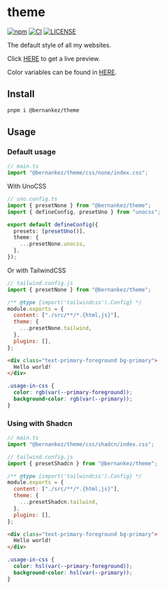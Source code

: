 # theme

[![npm](https://img.shields.io/npm/v/@bernankez/theme?color=red&label=npm)](https://www.npmjs.com/package/@bernankez/theme)
[![CI](https://github.com/Bernankez/theme/workflows/CI/badge.svg)](https://github.com/Bernankez/theme/actions)
[![LICENSE](https://shields.io/github/license/Bernankez/theme)](https://github.com/Bernankez/theme/blob/master/LICENSE)

The default style of all my websites.

Click [HERE](https://theme-generator.keke.cc/?template=N4IgbgpgTgzglgewHYgFwAYA0IkEMC2EaIA1hGQHQDGVI2ALgBYSFqhUIA2CsbIARriokA5lAQBXJABM%2BnOCMb1iAYgBiAVk2a6IabiglVAJgDsZ4wEEQAX2wAzHhDGSZchUtXpc377v2GqvbB-PbottgADlBw%2BAYAnu6KyqggKlQAjAAsAMxZWf4GRqkq-KZZ6FkZESDRsQlqTi5Ssqig8slBuPbduIWBJT1DfXYgMBAcMglJniUQOfPz-cVpOWvrNeOTAfGNUM7iLTMpaRmmZ2fLXcM1QlQQSCntHicqiws5VyXrG6N3D-Q9gdXK1np0ShdzqYvmlhj0avgJPQIKCQB1Zml3ktsAEViofmsEUiUUDmm42miXqpTDkaTSYSo4SNsPweNJoMdVBANBBTBB%2BAzubz%2BTU4EhHJyIRAAGz3ao4oqqDIyuWi8UIUmHclgjGM4L6hn6g2jGASGgQGAwSWnAAcPg0NoZGTt6AdmzN90tmpB1r1RsNRvsNQA7gYkGKRL7ggBOaOEhUDWH2WOE0ahqDhpAib1HCno16BoMJvGFmrQcRQKOunJu4tBatu0blng57WU8FJ-11waB2yjKC4aRwCRW1LoCgafb4PtAA) to get a live preview.

Color variables can be found in [HERE](https://github.com/Bernankez/theme/blob/master/src/theme.json).

## Install

```sh
pnpm i @bernankez/theme
```

## Usage

### Default usage

```ts
// main.ts
import "@bernankez/theme/css/none/index.css";
```

With UnoCSS

```ts
// uno.config.ts
import { presetNone } from "@bernankez/theme";
import { defineConfig, presetUno } from "unocss";

export default defineConfig({
  presets: [presetUno()],
  theme: {
    ...presetNone.unocss,
  },
});
```

Or with TailwindCSS

```js
// tailwind.config.js
import { presetNone } from "@bernankez/theme";

/** @type {import('tailwindcss').Config} */
module.exports = {
  content: ["./src/**/*.{html,js}"],
  theme: {
    ...presetNone.tailwind,
  },
  plugins: [],
};
```

```html
<div class="text-primary-foreground bg-primary">
  Hello world!
</div>
```

```css
.usage-in-css {
  color: rgb(var(--primary-foreground));
  background-color: rgb(var(--primary));
}
```

### Using with Shadcn

```ts
// main.ts
import "@bernankez/theme/css/shadcn/index.css";
```

```js
// tailwind.config.js
import { presetShadcn } from "@bernankez/theme";

/** @type {import('tailwindcss').Config} */
module.exports = {
  content: ["./src/**/*.{html,js}"],
  theme: {
    ...presetShadcn.tailwind,
  },
  plugins: [],
};
```

```html
<div class="text-primary-foreground bg-primary">
  Hello world!
</div>
```

```css
.usage-in-css {
  color: hsl(var(--primary-foreground));
  background-color: hsl(var(--primary));
}
```
